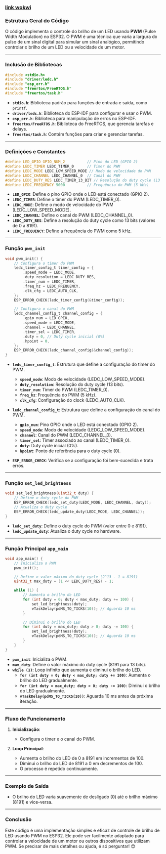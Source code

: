 ### [link wokwi](https://wokwi.com/projects/423728575317981185)

### **Estrutura Geral do Código**

O código implementa o controle do brilho de um LED usando **PWM** (Pulse Width Modulation) no ESP32. O PWM é uma técnica que varia a largura do pulso de um sinal digital para simular um sinal analógico, permitindo controlar o brilho de um LED ou a velocidade de um motor.

---

### **Inclusão de Bibliotecas**

```c
#include <stdio.h>
#include "driver/ledc.h"
#include "esp_err.h"
#include "freertos/FreeRTOS.h"
#include "freertos/task.h"
```

- **`stdio.h`**: Biblioteca padrão para funções de entrada e saída, como `printf`.
- **`driver/ledc.h`**: Biblioteca do ESP-IDF para configurar e usar o PWM.
- **`esp_err.h`**: Biblioteca para manipulação de erros no ESP-IDF.
- **`freertos/FreeRTOS.h`**: Biblioteca do FreeRTOS, que gerencia tarefas e delays.
- **`freertos/task.h`**: Contém funções para criar e gerenciar tarefas.

---

### **Definições e Constantes**

```c
#define LED_GPIO GPIO_NUM_2          // Pino do LED (GPIO 2)
#define LEDC_TIMER LEDC_TIMER_0      // Timer do PWM
#define LEDC_MODE LEDC_LOW_SPEED_MODE // Modo de velocidade do PWM
#define LEDC_CHANNEL LEDC_CHANNEL_0  // Canal do PWM
#define LEDC_DUTY_RES LEDC_TIMER_13_BIT // Resolução do duty cycle (13 bits)
#define LEDC_FREQUENCY 5000          // Frequência do PWM (5 kHz)
```

- **`LED_GPIO`**: Define o pino GPIO onde o LED está conectado (GPIO 2).
- **`LEDC_TIMER`**: Define o timer do PWM (LEDC_TIMER_0).
- **`LEDC_MODE`**: Define o modo de velocidade do PWM (LEDC_LOW_SPEED_MODE).
- **`LEDC_CHANNEL`**: Define o canal do PWM (LEDC_CHANNEL_0).
- **`LEDC_DUTY_RES`**: Define a resolução do duty cycle como 13 bits (valores de 0 a 8191).
- **`LEDC_FREQUENCY`**: Define a frequência do PWM como 5 kHz.

---

### **Função `pwm_init`**

```c
void pwm_init() {
    // Configura o timer do PWM
    ledc_timer_config_t timer_config = {
        .speed_mode = LEDC_MODE,
        .duty_resolution = LEDC_DUTY_RES,
        .timer_num = LEDC_TIMER,
        .freq_hz = LEDC_FREQUENCY,
        .clk_cfg = LEDC_AUTO_CLK,
    };
    ESP_ERROR_CHECK(ledc_timer_config(&timer_config));

    // Configura o canal do PWM
    ledc_channel_config_t channel_config = {
        .gpio_num = LED_GPIO,
        .speed_mode = LEDC_MODE,
        .channel = LEDC_CHANNEL,
        .timer_sel = LEDC_TIMER,
        .duty = 0, // Duty cycle inicial (0%)
        .hpoint = 0,
    };
    ESP_ERROR_CHECK(ledc_channel_config(&channel_config));
}
```

- **`ledc_timer_config_t`**: Estrutura que define a configuração do timer do PWM.
  - **`speed_mode`**: Modo de velocidade (LEDC_LOW_SPEED_MODE).
  - **`duty_resolution`**: Resolução do duty cycle (13 bits).
  - **`timer_num`**: Timer do PWM (LEDC_TIMER_0).
  - **`freq_hz`**: Frequência do PWM (5 kHz).
  - **`clk_cfg`**: Configuração do clock (LEDC_AUTO_CLK).

- **`ledc_channel_config_t`**: Estrutura que define a configuração do canal do PWM.
  - **`gpio_num`**: Pino GPIO onde o LED está conectado (GPIO 2).
  - **`speed_mode`**: Modo de velocidade (LEDC_LOW_SPEED_MODE).
  - **`channel`**: Canal do PWM (LEDC_CHANNEL_0).
  - **`timer_sel`**: Timer associado ao canal (LEDC_TIMER_0).
  - **`duty`**: Duty cycle inicial (0%).
  - **`hpoint`**: Ponto de referência para o duty cycle (0).

- **`ESP_ERROR_CHECK`**: Verifica se a configuração foi bem-sucedida e trata erros.

---

### **Função `set_led_brightness`**

```c
void set_led_brightness(uint32_t duty) {
    // Define o duty cycle do PWM
    ESP_ERROR_CHECK(ledc_set_duty(LEDC_MODE, LEDC_CHANNEL, duty));
    // Atualiza o duty cycle
    ESP_ERROR_CHECK(ledc_update_duty(LEDC_MODE, LEDC_CHANNEL));
}
```

- **`ledc_set_duty`**: Define o duty cycle do PWM (valor entre 0 e 8191).
- **`ledc_update_duty`**: Atualiza o duty cycle no hardware.

---

### **Função Principal `app_main`**

```c
void app_main() {
    // Inicializa o PWM
    pwm_init();

    // Define o valor máximo do duty cycle (2^13 - 1 = 8191)
    uint32_t max_duty = (1 << LEDC_DUTY_RES) - 1;

    while (1) {
        // Aumenta o brilho do LED
        for (int duty = 0; duty < max_duty; duty += 100) {
            set_led_brightness(duty);
            vTaskDelay(pdMS_TO_TICKS(10)); // Aguarda 10 ms
        }

        // Diminui o brilho do LED
        for (int duty = max_duty; duty > 0; duty -= 100) {
            set_led_brightness(duty);
            vTaskDelay(pdMS_TO_TICKS(10)); // Aguarda 10 ms
        }
    }
}
```

- **`pwm_init`**: Inicializa o PWM.
- **`max_duty`**: Define o valor máximo do duty cycle (8191 para 13 bits).
- **`while (1)`**: Loop infinito que aumenta e diminui o brilho do LED.
  - **`for (int duty = 0; duty < max_duty; duty += 100)`**: Aumenta o brilho do LED gradualmente.
  - **`for (int duty = max_duty; duty > 0; duty -= 100)`**: Diminui o brilho do LED gradualmente.
  - **`vTaskDelay(pdMS_TO_TICKS(10))`**: Aguarda 10 ms antes da próxima iteração.

---

### **Fluxo de Funcionamento**

1. **Inicialização**:
   - Configura o timer e o canal do PWM.

2. **Loop Principal**:
   - Aumenta o brilho do LED de 0 a 8191 em incrementos de 100.
   - Diminui o brilho do LED de 8191 a 0 em decrementos de 100.
   - O processo é repetido continuamente.

---

### **Exemplo de Saída**

- O brilho do LED varia suavemente de desligado (0) até o brilho máximo (8191) e vice-versa.

---

### **Conclusão**

Este código é uma implementação simples e eficaz de controle de brilho de LED usando PWM no ESP32. Ele pode ser facilmente adaptado para controlar a velocidade de um motor ou outros dispositivos que utilizam PWM. Se precisar de mais detalhes ou ajuda, é só perguntar! 😊